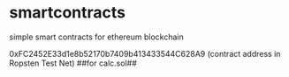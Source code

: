 # smartcontracts
simple smart contracts for ethereum blockchain



0xFC2452E33d1e8b52170b7409b413433544C628A9 (contract address in Ropsten Test Net)
##for calc.sol##
